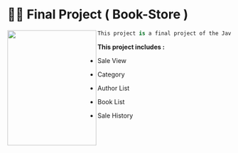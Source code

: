 #  👨‍💻 Final Project ( Book-Store )

   
  <img align="left" src="https://user-images.githubusercontent.com/61304140/85503069-c3438180-b60e-11ea-9cee-d95264e5c4f3.jpg" width="200" height="260" />
 
 ```python
This project is a final project of the Java Developer Class (Java SE Online).
```






**This project includes :**

- Sale View

- Category

- Author List

- Book List

- Sale History
